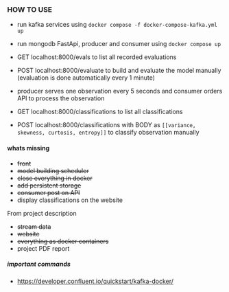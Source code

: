 ### HOW TO USE

* run kafka services using `docker compose -f docker-compose-kafka.yml up`
* run mongodb FastApi, producer and consumer using `docker compose up`

* GET localhost:8000/evals to list all recorded evaluations
* POST localhost:8000/evaluate to build and evaluate the model manually (evaluation is done automatically every 1 minute)

* producer serves one observation every 5 seconds and consumer orders API to process the observation
* GET localhost:8000/classifications to list all classifications
* POST localhost:8000/classifications with BODY as `[[variance, skewness, curtosis, entropy]]` to classify observation manually

#### whats missing
* ~~front~~
* ~~model building scheduler~~
* ~~close everything in docker~~
* ~~add persistent storage~~
* ~~consumer post on API~~
* display classifications on the website

From project description
* ~~stream data~~
* ~~website~~
* ~~everything as docker containers~~
* project PDF report

##### important commands
* https://developer.confluent.io/quickstart/kafka-docker/